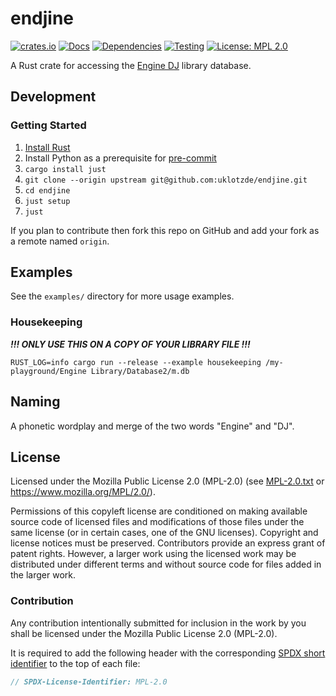 <!-- SPDX-FileCopyrightText: The endjine authors -->
<!-- SPDX-License-Identifier: MPL-2.0 -->

# endjine

[![crates.io](https://img.shields.io/crates/v/endjine.svg)](https://crates.io/crates/endjine)
[![Docs](https://docs.rs/endjine/badge.svg)](https://docs.rs/endjine)
[![Dependencies](https://deps.rs/repo/github/uklotzde/endjine/status.svg)](https://deps.rs/repo/github/uklotzde/endjine)
[![Testing](https://github.com/uklotzde/endjine/actions/workflows/test.yaml/badge.svg)](https://github.com/uklotzde/endjine/actions/workflows/test.yaml)
[![License: MPL 2.0](https://img.shields.io/badge/License-MPL_2.0-blue.svg)](https://opensource.org/licenses/MPL-2.0)

A Rust crate for accessing the [Engine DJ](https://enginedj.com/) library database.

## Development

### Getting Started

1. [Install Rust](https://www.rust-lang.org/tools/install)
2. Install Python as a prerequisite for [pre-commit](https://pre-commit.com/)
3. `cargo install just`
4. `git clone --origin upstream git@github.com:uklotzde/endjine.git`
5. `cd endjine`
6. `just setup`
7. `just`

If you plan to contribute then fork this repo on GitHub and add your fork as a remote named
`origin`.

## Examples

See the `examples/` directory for more usage examples.

### Housekeeping

**_!!! ONLY USE THIS ON A COPY OF YOUR LIBRARY FILE !!!_**

```shell
RUST_LOG=info cargo run --release --example housekeeping /my-playground/Engine Library/Database2/m.db
```

## Naming

A phonetic wordplay and merge of the two words "Engine" and "DJ".

## License

Licensed under the Mozilla Public License 2.0 (MPL-2.0) (see [MPL-2.0.txt](LICENSES/MPL-2.0.txt) or
<https://www.mozilla.org/MPL/2.0/>).

Permissions of this copyleft license are conditioned on making available source code of licensed
files and modifications of those files under the same license (or in certain cases, one of the GNU
licenses). Copyright and license notices must be preserved. Contributors provide an express grant of
patent rights. However, a larger work using the licensed work may be distributed under different
terms and without source code for files added in the larger work.

### Contribution

Any contribution intentionally submitted for inclusion in the work by you shall be licensed under
the Mozilla Public License 2.0 (MPL-2.0).

It is required to add the following header with the corresponding
[SPDX short identifier](https://spdx.dev/ids/) to the top of each file:

```rust
// SPDX-License-Identifier: MPL-2.0
```
